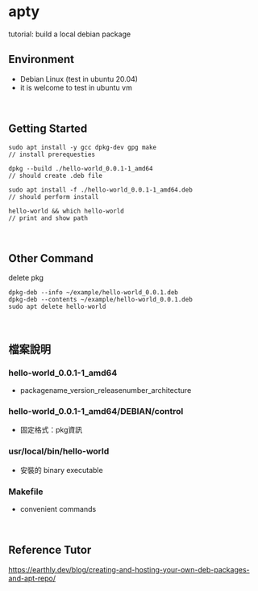 # apty
tutorial: build a local debian package

## Environment
- Debian Linux (test in ubuntu 20.04)
- it is welcome to test in ubuntu vm

<br/>

## Getting Started
```
sudo apt install -y gcc dpkg-dev gpg make
// install prerequesties

dpkg --build ./hello-world_0.0.1-1_amd64
// should create .deb file

sudo apt install -f ./hello-world_0.0.1-1_amd64.deb
// should perform install

hello-world && which hello-world
// print and show path
```

<br/>

## Other Command
delete pkg
```
dpkg-deb --info ~/example/hello-world_0.0.1.deb
dpkg-deb --contents ~/example/hello-world_0.0.1.deb
sudo apt delete hello-world
```

<br/>

## 檔案說明
### hello-world_0.0.1-1_amd64
- packagename_version_releasenumber_architecture
### hello-world_0.0.1-1_amd64/DEBIAN/control
- 固定格式：pkg資訊
### usr/local/bin/hello-world
- 安裝的 binary executable
### Makefile
- convenient commands

<br/>

## Reference Tutor
https://earthly.dev/blog/creating-and-hosting-your-own-deb-packages-and-apt-repo/